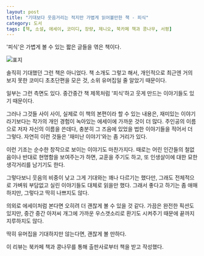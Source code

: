 ```yaml
---
layout: post
title: "기대보다 웃음거리는 적지만 가볍게 읽어볼만한 책 - 피식"
category: 도서
tags: [책, 소설, 에세이, 코미디, 장량, 제니오, 북카페 책과 콩나무, 서평]
---
```


'피식'은
가볍게 볼 수 있는 짧은 글들을 엮은 책이다.

![표지](https://images2.imgbox.com/9a/dc/NYXqo0p6_o.jpg)

솔직히 기대했던 그런 책은 아니었다.
책 소개도 그렇고 해서,
개인적으로 최근엔 거의 보지 못한 코미디 초초단편을 모은 것,
소위 유머집일 줄 알았기 때문이다.

일부는 그런 측면도 있다.
중간중간 책 제목처럼 '피식'하고 웃게 만드는 이야기들도 있기 때문이다.

그러나 그것들 사이 사이, 실제로 이 책의 본편이라 할 수 있는 내용은,
재미있는 이야기라기보다는 작가의 개인 경험이 녹아있는 에세이에 가까운 것이 더 많다.
주인공의 이름으로 저자 자신의 이름을 쓴데다,
충분히 그 즈음에 있었을 법한 이야기들을 적어서 더 그렇다.
자연히 이런 것들은 '재미난 이야기'와는 좀 거리가 있다.

이런 기조는 순수한 창작으로 보이는 이야기도 마찬가지다.
때로는 어린 인간들의 철없음이나 반대로 현명함을 보여주는가 하면, 교훈을 주기도 하고,
또 인생살이에 대한 묘한 생각거리를 남기기도 한다.

그렇다보니 웃음의 비중이 낮고 그게 기대와는 꽤나 다르기는 했다만,
그래도 전체적으로 가벼워 부담없고
실린 이야기들도 대체로 읽을만 했다.
그래서 좋다고 하기는 좀 애매하지만, 그렇다고 딱히 나쁘지도 않다.

의외로 에세이처럼 본다면 오히려 더 괜찮게 볼 수 있을 것 같다.
가끔은 완전한 픽션도 있지만,
중간 중간 아저씨 개그에 가까운 우스갯소리로 환기도 시켜주기 때문에
끝까지 지루하지도 않다.

딱히 유머집을 기대하지만 않는다면, 괜찮게 볼 만하다.



<div class="im im-info">
이 리뷰는 북카페 책과 콩나무를 통해 출판사로부터 책을 받고 작성했다.
</div>
